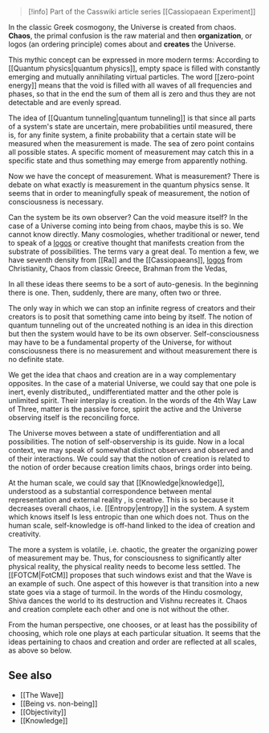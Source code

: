 
> [!info] Part of the Casswiki article series [[Cassiopaean Experiment]]

In the classic Greek cosmogony, the Universe is created from chaos. **Chaos**, the primal confusion is the raw material and then **organization**, or logos (an ordering principle) comes about and **creates** the Universe.

This mythic concept can be expressed in more modern terms: According to [[Quantum physics|quantum physics]], empty space is filled with constantly emerging and mutually annihilating virtual particles. The word [[zero-point energy]] means that the void is filled with all waves of all frequencies and phases, so that in the end the sum of them all is zero and thus they are not detectable and are evenly spread.

The idea of [[Quantum tunneling|quantum tunneling]] is that since all parts of a system's state are uncertain, mere probabilities until measured, there is, for any finite system, a finite probability that a certain state will be measured when the measurement is made. The sea of zero point contains all possible states. A specific moment of measurement may catch this in a specific state and thus something may emerge from apparently nothing.

Now we have the concept of measurement. What is measurement? There is debate on what exactly is measurement in the quantum physics sense. It seems that in order to meaningfully speak of measurement, the notion of consciousness is necessary.

Can the system be its own observer? Can the void measure itself? In the case of a Universe coming into being from chaos, maybe this is so. We cannot know directly. Many cosmologies, whether traditional or newer, tend to speak of a [logos]([[Logos]]) or creative thought that manifests creation from the substrate of possibilities. The terms vary a great deal. To mention a few, we have seventh density from [[Ra]] and the [[Cassiopaeans]], [logos]([[Logos]]) from Christianity, Chaos from classic Greece, Brahman from the Vedas,

In all these ideas there seems to be a sort of auto-genesis. In the beginning there is one. Then, suddenly, there are many, often two or three.

The only way in which we can stop an infinite regress of creators and their creators is to posit that something came into being by itself. The notion of quantum tunneling out of the uncreated nothing is an idea in this direction but then the system would have to be its own observer. Self-consciousness may have to be a fundamental property of the Universe, for without consciousness there is no measurement and without measurement there is no definite state.

We get the idea that chaos and creation are in a way complementary opposites. In the case of a material Universe, we could say that one pole is inert, evenly distributed,, undifferentiated matter and the other pole is unlimited spirit. Their interplay is creation. In the words of the 4th Way Law of Three, matter is the passive force, spirit the active and the Universe observing itself is the reconciling force.

The Universe moves between a state of undifferentiation and all possibilities. The notion of self-observership is its guide. Now in a local context, we may speak of somewhat distinct observers and observed and of their interactions. We could say that the notion of creation is related to the notion of order because creation limits chaos, brings order into being.

At the human scale, we could say that [[Knowledge|knowledge]], understood as a substantial correspondence between mental representation and external reality , is creative. This is so because it decreases overall chaos, i.e. [[Entropy|entropy]] in the system. A system which knows itself Is less entropic than one which does not. Thus on the human scale, self-knowledge is off-hand linked to the idea of creation and creativity.

The more a system is volatile, i.e. chaotic, the greater the organizing power of measurement may be. Thus, for consciousness to significantly alter physical reality, the physical reality needs to become less settled. The [[FOTCM|FotCM]] proposes that such windows exist and that the Wave is an example of such. One aspect of this however is that transition into a new state goes via a stage of turmoil. In the words of the Hindu cosmology, Shiva dances the world to its destruction and Vishnu recreates it. Chaos and creation complete each other and one is not without the other.

From the human perspective, one chooses, or at least has the possibility of choosing, which role one plays at each particular situation. It seems that the ideas pertaining to chaos and creation and order are reflected at all scales, as above so below.

See also
--------

*   [[The Wave]]
*   [[Being vs. non-being]]
*   [[Objectivity]]
*   [[Knowledge]]
